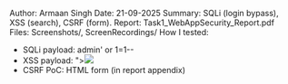 Author: Armaan Singh
Date: 21-09-2025
Summary: SQLi (login bypass), XSS (search), CSRF (form).
Report: Task1_WebAppSecurity_Report.pdf
Files: Screenshots/, ScreenRecordings/
How I tested:
- SQLi payload: admin' or 1=1--
- XSS payload: "><img src=x onerror=prompt(document.cookie);>
- CSRF PoC: HTML form (in report appendix)
